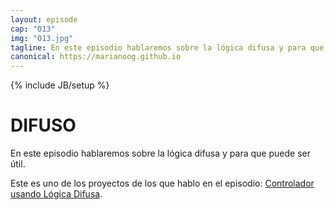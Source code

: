 ```yaml
---
layout: episode
cap: "013"
img: "013.jpg"
tagline: En este episodio hablaremos sobre la lógica difusa y para que puede ser útil.
canonical: https://marianoog.github.io
---
```

{% include JB/setup %}

# DIFUSO

En este episodio hablaremos sobre la lógica difusa y para que puede ser útil.

Este es uno de los proyectos de los que hablo en el episodio: [Controlador usando Lógica Difusa](https://github.com/MarianoOG/ControladorLogicaDifusa).